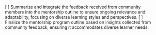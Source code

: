 [ ] Summarize and integrate the feedback received from community members into the mentorship outline to ensure ongoing relevance and adaptability, focusing on diverse learning styles and perspectives.
[ ] Finalize the mentorship program outline based on insights collected from community feedback, ensuring it accommodates diverse learner needs.